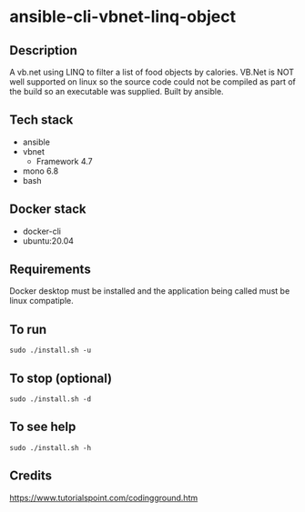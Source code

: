 # ansible-cli-vbnet-linq-object

## Description
A vb.net using LINQ to filter
a list of food objects by calories.
VB.Net is NOT well supported on linux
so the source code could not be compiled
as part of the build so an executable was
supplied.
Built by ansible.

## Tech stack
- ansible
- vbnet
  - Framework 4.7
- mono 6.8
- bash

## Docker stack
- docker-cli
- ubuntu:20.04

## Requirements
Docker desktop must be installed and the application
being called must be linux compatiple.

## To run
`sudo ./install.sh -u`

## To stop (optional)
`sudo ./install.sh -d`

## To see help
`sudo ./install.sh -h`

## Credits
https://www.tutorialspoint.com/codingground.htm
